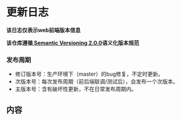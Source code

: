 # 更新日志

**该日志仅表示web前端版本信息**

**该仓库遵循[ Semantic Versioning 2.0.0](https://semver.org/lang/zh-CN/)语义化版本规范**

### 发布周期

* 修订版本号：生产环境下（master）的bug修复，不定时更新。
* 次版本号：每次发布周期（前后端联调/测试后），会发布一个次版本。
* 主版本号：含有破坏性更新，不在日常发布周期内。

## 内容

